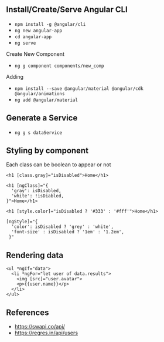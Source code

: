 ## Install/Create/Serve Angular CLI

* `npm install -g @angular/cli`
* `ng new angular-app`
* `cd angular-app`
* `ng serve`

Create New Component

* `ng g component components/new_comp`

Adding

* `npm install --save @angular/material @angular/cdk @angular/animations`
* `ng add @angular/material`

## Generate a Service
* `ng g s dataService`

## Styling by component

Each class can be boolean to appear or not
```
<h1 [class.gray]="isDisabled">Home</h1>

<h1 [ngClass]="{
  'gray': isDisabled,
  'white': !isDiabled,
}">Home</h1>

<h1 [style.color]="isDisabled ? '#333' : '#fff'">Home</h1>

[ngStyle]="{
  'color': isDisabled ? 'grey' : 'white',
  'font-size' : isDisabled ? '1em' : '1.2em',
 }"
```

## Rendering data
```
<ul *ngIf="data">
  <li *ngFor="let user of data.results">
    <img [src]="user.avatar">
    <p>{{user.name}}</p>
  </li>
</ul>
```


## References

* https://swapi.co/api/
* https://regres.in/api/users
